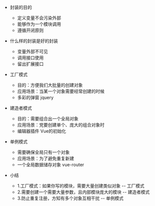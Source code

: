 - 封装的目的
  - 定义变量不会污染外部
  - 能够作为一个模块调用
  - 遵循开闭原则

- 什么样的封装是好的封装
  - 变量外部不可见
  - 调用接口使用
  - 留出扩展接口


- 工厂模式
  - 目的：方便我们大批量的创建对象
  - 应用场景：当某一个对象需要经常创建的时候
  - 多彩的弹窗 jquery

- 建造者模式
  - 目的：需要组合出一个全局对象
  - 应用场景：党要创建单个、庞大的组合对象时
  - 编辑器插件 Vue的初始化

- 单例模式
  - 需要确保全局只有一个对象
  - 应用场景：为了避免重复新建
  - 一个全局数据储存对象 vue-router

- 小结
  - 1.工厂模式：如果你写的模块，需要大量创建类似对象  -- 工厂模式
  - 2.需要创建一个需要大量参数，且内部模块庞大的模块  -- 建造者模式
  - 3.防止重复注册，方知有多个对象互相干扰  -- 单例模式